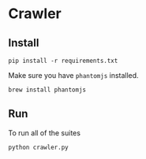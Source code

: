 # Crawler


## Install

``` 
pip install -r requirements.txt
```

Make sure you have `phantomjs` installed.
``` 
brew install phantomjs
```

## Run
To run all of the suites
``` 
python crawler.py
```


